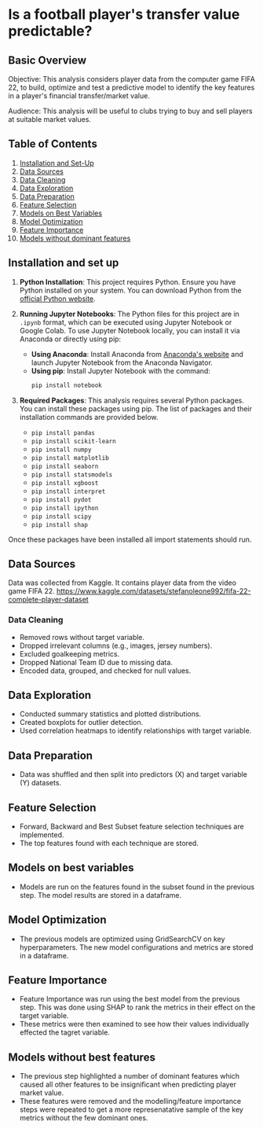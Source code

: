 

# Is a football player's transfer value predictable?

## Basic Overview

Objective: This analysis considers player data from the computer game FIFA 22, to build, optimize and test a predictive model to identify the key features in a player's financial transfer/market value. 

Audience: This analysis will be useful to clubs trying to buy and sell players at suitable market values.

## Table of Contents

1. [Installation and Set-Up](#installation-and-set-up)
2. [Data Sources](#data-sources)
3. [Data Cleaning](#data-cleaning)
4. [Data Exploration](#data-exploration)
5. [Data Preparation](#data-preparation)
6. [Feature Selection](#feature-selection)
7. [Models on Best Variables](#models-on-best-variables)
8. [Model Optimization](#model-optimization)
9. [Feature Importance](#feature-importance)
10. [Models without dominant features](#models-without-best-features)

## Installation and set up

1. **Python Installation**: This project requires Python. Ensure you have Python installed on your system. You can download Python from the [official Python website](https://www.python.org/downloads/).

2. **Running Jupyter Notebooks**: The Python files for this project are in `.ipynb` format, which can be executed using Jupyter Notebook or Google Colab. To use Jupyter Notebook locally, you can install it via Anaconda or directly using pip:
   - **Using Anaconda**: Install Anaconda from [Anaconda's website](https://www.anaconda.com/products/distribution) and launch Jupyter Notebook from the Anaconda Navigator.
   - **Using pip**: Install Jupyter Notebook with the command:
     ```bash
     pip install notebook
     ```

3. **Required Packages**: This analysis requires several Python packages. You can install these packages using pip. The list of packages and their installation commands are provided below. 

      - `pip install pandas`
      - `pip install scikit-learn`
      - `pip install numpy`
      - `pip install matplotlib`
      - `pip install seaborn`
      - `pip install statsmodels`
      - `pip install xgboost`
      - `pip install interpret`
      - `pip install pydot`
      - `pip install ipython`
      - `pip install scipy`
      - `pip install shap`
      
Once these packages have been installed all import statements should run.

## Data Sources

Data was collected from Kaggle. It contains player data from the video game FIFA 22. 
https://www.kaggle.com/datasets/stefanoleone992/fifa-22-complete-player-dataset 

### Data Cleaning

   - Removed rows without target variable.
   - Dropped irrelevant columns (e.g., images, jersey numbers).
   - Excluded goalkeeping metrics.
   - Dropped National Team ID due to missing data.
   - Encoded data, grouped, and checked for null values.

## Data Exploration

   - Conducted summary statistics and plotted distributions.
   - Created boxplots for outlier detection.
   - Used correlation heatmaps to identify relationships with target variable.

## Data Preparation

   - Data was shuffled and then split into predictors (X) and target variable (Y) datasets.

## Feature Selection

   - Forward, Backward and Best Subset feature selection techniques are implemented.
   - The top features found with each technique are stored. 

## Models on best variables

   - Models are run on the features found in the subset found in the previous step. The model results are stored in a dataframe.

## Model Optimization

   - The previous models are optimized using GridSearchCV on key hyperparameters. The new model configurations and metrics are stored in a dataframe.

## Feature Importance

   - Feature Importance was run using the best model from the previous step. This was done using SHAP to rank the metrics in their effect on the target variable.
   - These metrics were then examined to see how their values individually effected the tagret variable. 

## Models without best features

   - The previous step highlighted a number of dominant features which caused all other features to be insignificant when predicting player market value.
   - These features were removed and the modelling/feature importance steps were repeated to get a more represenatative sample of the key metrics without the few dominant ones.

